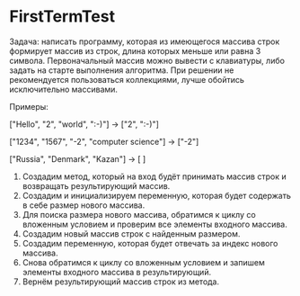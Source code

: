 # FirstTermTest

Задача: написать программу, которая из имеющегося массива строк формирует массив из строк, длина которых меньше или равна 3 символа. Первоначальный массив можно вывести с клавиатуры, либо задать на старте выполнения алгоритма. 
При решении не рекомендуется пользоваться коллекциями, лучше обойтись исключительно массивами.

Примеры:

["Hello", "2", "world", ":-)"] -> ["2", ":-)"]

["1234", "1567", "-2", "computer science"] -> ["-2"]

["Russia", "Denmark", "Kazan"] -> [ ]

1) Создадим метод, который на вход будёт принимать массив строк и возвращать результирующий массив.
2) Создадим и инициализируем переменную, которая будет содержать в себе размер нового массива.
3) Для поиска размера нового массива, обратимся к циклу со вложенным условием и проверим все элементы входного массива.
4) Создадим новый массив строк с найденным размером.
5) Создадим переменную, которая будет отвечать за индекс нового массива.
6) Снова обратимся к циклу со вложенным условием и запишем элементы входного массива в результирующий.
7) Вернём результирующий массив строк из метода.
